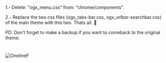 1.- Delete: "ogx_menu.css" from: "chrome/components".

2.- Replace the two css files (ogx_tabs-bar.css, ogx_urlbar-searchbar.css) of the main theme with this two. Thats all. 💙

PD: Don't forget to make a backup if you want to comeback to the original theme.

#
![OnelineF](https://user-images.githubusercontent.com/22057609/148701735-8c3e5ebc-1aca-4c25-ad4f-4ce1369200ed.png)
